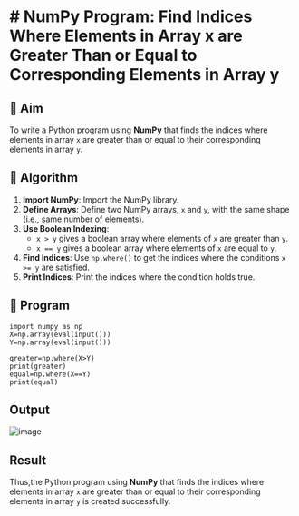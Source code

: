 # # NumPy Program: Find Indices Where Elements in Array x are Greater Than or Equal to Corresponding Elements in Array y

## 🎯 Aim
To write a Python program using **NumPy** that finds the indices where elements in array `x` are greater than or equal to their corresponding elements in array `y`.

## 🧠 Algorithm
1. **Import NumPy**: Import the NumPy library.
2. **Define Arrays**: Define two NumPy arrays, `x` and `y`, with the same shape (i.e., same number of elements).
3. **Use Boolean Indexing**: 
   - `x > y` gives a boolean array where elements of `x` are greater than `y`.
   - `x == y` gives a boolean array where elements of `x` are equal to `y`.
4. **Find Indices**: Use `np.where()` to get the indices where the conditions `x >= y` are satisfied.
5. **Print Indices**: Print the indices where the condition holds true.

## 🧾 Program
```
import numpy as np
X=np.array(eval(input()))
Y=np.array(eval(input()))

greater=np.where(X>Y)
print(greater)
equal=np.where(X==Y)
print(equal)
```
## Output
![image](https://github.com/user-attachments/assets/8584f72e-6aa3-4d03-94de-7be4657f6b5c)

## Result
Thus,the Python program using **NumPy** that finds the indices where elements in array `x` are greater than or equal to their corresponding elements in array `y` is created successfully.
